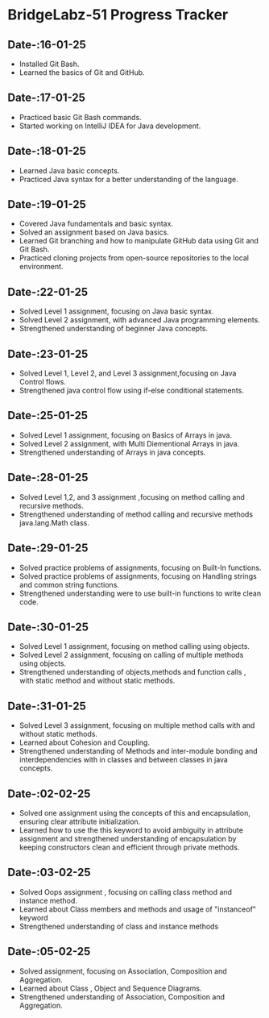 # BridgeLabz-51 Progress Tracker

## **Date-:16-01-25**
- Installed Git Bash.
- Learned the basics of Git and GitHub.

## **Date-:17-01-25**
- Practiced basic Git Bash commands.
- Started working on IntelliJ IDEA for Java development.

## **Date-:18-01-25**
- Learned Java basic concepts.
- Practiced Java syntax for a better understanding of the language.

## **Date-:19-01-25**
- Covered Java fundamentals and basic syntax.
- Solved an assignment based on Java basics.
- Learned Git branching and how to manipulate GitHub data using Git and Git Bash.
- Practiced cloning projects from open-source repositories to the local environment.

## **Date-:22-01-25**
- Solved Level 1 assignment, focusing on Java basic syntax.
- Solved Level 2 assignment, with advanced Java programming elements.
- Strengthened understanding of beginner Java concepts.

## **Date-:23-01-25**
- Solved Level 1, Level 2, and Level 3 assignment,focusing on Java Control flows.
- Strengthened java control flow using if-else conditional statements.

## **Date-:25-01-25**
- Solved Level 1 assignment, focusing on Basics of Arrays in java.
- Solved Level 2 assignment, with Multi Diementional Arrays in java.
- Strengthened understanding of Arrays in java concepts.

## **Date-:28-01-25**
- Solved Level 1,2, and 3 assignment ,focusing on method calling and recursive methods.
- Strengthened understanding of method calling and recursive methods java.lang.Math class.

## **Date-:29-01-25**
- Solved practice problems of assignments, focusing on Built-In functions.
- Solved practice problems of assignments, focusing on Handling strings and common string functions. 
- Strengthened understanding were to use built-in functions to write clean code.

## **Date-:30-01-25**
- Solved Level 1 assignment, focusing on method calling using objects.
- Solved Level 2 assignment, focusing on calling of multiple methods using objects.
- Strengthened understanding of objects,methods and function calls , with static method and without static methods.

## **Date-:31-01-25**
- Solved Level 3 assignment, focusing on multiple method calls with and without static methods.
- Learned about Cohesion and Coupling.
- Strengthened understanding of Methods and inter-module bonding and interdependencies with in classes and between classes in java concepts.

## **Date-:02-02-25**
- Solved one assignment using the concepts of this and encapsulation, ensuring clear attribute initialization.
- Learned how to use the this keyword to avoid ambiguity in attribute assignment and strengthened understanding of encapsulation by keeping constructors clean and efficient through private methods.

## **Date-:03-02-25**
- Solved Oops assignment , focusing on calling class method and instance method.
- Learned about Class members and methods and usage of "instanceof" keyword
- Strengthened understanding of class and instance methods

## **Date-:05-02-25**
- Solved assignment, focusing on Association, Composition and Aggregation.
- Learned about Class , Object and Sequence Diagrams.
- Strengthened understanding of Association, Composition and Aggregation.